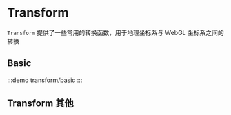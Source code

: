 # Transform

`Transform` 提供了一些常用的转换函数，用于地理坐标系与 WebGL 坐标系之间的转换

## Basic

:::demo
transform/basic
:::

## Transform 其他
